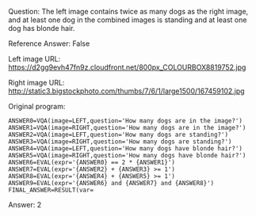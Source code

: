Question: The left image contains twice as many dogs as the right image, and at least one dog in the combined images is standing and at least one dog has blonde hair.

Reference Answer: False

Left image URL: https://d2gg9evh47fn9z.cloudfront.net/800px_COLOURBOX8819752.jpg

Right image URL: http://static3.bigstockphoto.com/thumbs/7/6/1/large1500/167459102.jpg

Original program:

```
ANSWER0=VQA(image=LEFT,question='How many dogs are in the image?')
ANSWER1=VQA(image=RIGHT,question='How many dogs are in the image?')
ANSWER2=VQA(image=LEFT,question='How many dogs are standing?')
ANSWER3=VQA(image=RIGHT,question='How many dogs are standing?')
ANSWER4=VQA(image=LEFT,question='How many dogs have blonde hair?')
ANSWER5=VQA(image=RIGHT,question='How many dogs have blonde hair?')
ANSWER6=EVAL(expr='{ANSWER0} == 2 * {ANSWER1}')
ANSWER7=EVAL(expr='{ANSWER2} + {ANSWER3} >= 1')
ANSWER8=EVAL(expr='{ANSWER4} + {ANSWER5} >= 1')
ANSWER9=EVAL(expr='{ANSWER6} and {ANSWER7} and {ANSWER8}')
FINAL_ANSWER=RESULT(var=
```
Answer: 2

